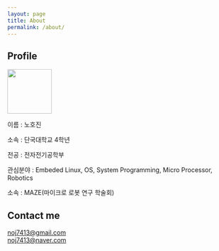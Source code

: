 ```yaml
---
layout: page
title: About
permalink: /about/
---
```


## Profile
<p>
<div class=pull-left>
  <img src="../images/404.jpg" float width="100"/>
</div>

이름 : 노호진

소속 : 단국대학교 4학년

전공 : 전자전기공학부

관심분야 : Embeded Linux, OS, System Programming, Micro Processor, Robotics

소속 : MAZE(마이크로 로봇 연구 학술회)

</div>
</P>

## Contact me

noj7413@gmail.com   
noj7413@naver.com